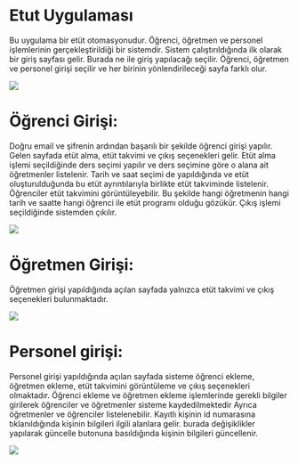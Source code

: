 # Etut Uygulaması
Bu uygulama bir etüt otomasyonudur. Öğrenci, öğretmen ve personel işlemlerinin gerçekleştirildiği bir sistemdir. Sistem çalıştırıldığında ilk olarak bir giriş sayfası gelir. Burada ne ile giriş yapılacağı seçilir. Öğrenci, öğretmen ve personel girişi seçilir ve her birinin yönlendirileceği sayfa farklı olur.

![](https://github.com/SimgeTerzioglu/EtutUygulamasi/blob/master/girisekranı.png)

# Öğrenci Girişi:
Doğru email ve şifrenin ardından başarılı bir şekilde öğrenci girişi yapılır. Gelen sayfada etüt alma, etüt takvimi ve çıkış seçenekleri gelir. Etüt alma işlemi seçildiğinde ders seçimi yapılır ve ders seçimine göre o alana ait öğretmenler listelenir. Tarih ve saat seçimi de yapıldığında ve etüt oluşturulduğunda bu etüt ayrıntılarıyla birlikte etüt takviminde listelenir. Öğrenciler etüt takvimini görüntüleyebilir. Bu şekilde hangi öğretmenin hangi tarih ve saatte hangi öğrenci ile etüt programı olduğu gözükür. Çıkış işlemi seçildiğinde sistemden çıkılır.

![](https://github.com/SimgeTerzioglu/EtutUygulamasi/blob/master/etutsecimi.png)

# Öğretmen Girişi:
Öğretmen girişi yapıldığında açılan sayfada yalnızca etüt takvimi ve çıkış seçenekleri bulunmaktadır. 

![](https://github.com/SimgeTerzioglu/EtutUygulamasi/blob/master/etuttakvimi.png)

# Personel girişi: 
Personel girişi yapıldığında açılan sayfada sisteme öğrenci ekleme, öğretmen ekleme, etüt takvimini görüntüleme ve çıkış seçenekleri olmaktadır. Öğrenci ekleme ve öğretmen ekleme işlemlerinde gerekli bilgiler girilerek öğrenciler ve öğretmenler sisteme kaydedilmektedir Ayrıca öğretmenler ve öğrenciler listelenebilir. Kayıtlı kişinin id numarasına tıklanıldığında kişinin bilgileri ilgili alanlara gelir. burada değişiklikler yapılarak güncelle butonuna basıldığında kişinin bilgileri güncellenir.

![](https://github.com/SimgeTerzioglu/EtutUygulamasi/blob/master/ogrenciekleme.png)
